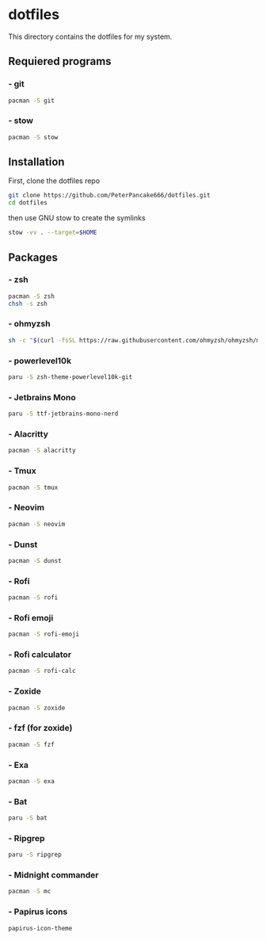 # dotfiles

This directory contains the dotfiles for my system.

## Requiered programs
### - git
```bash
pacman -S git
```
### - stow
```bash
pacman -S stow
```

## Installation 

First, clone the dotfiles repo

```bash
git clone https://github.com/PeterPancake666/dotfiles.git
cd dotfiles
```

then use GNU stow to create the symlinks

```bash
stow -vv . --target=$HOME
```

## Packages
### - zsh
```bash
pacman -S zsh
chsh -s zsh
```
### - ohmyzsh
```bash
sh -c "$(curl -fsSL https://raw.githubusercontent.com/ohmyzsh/ohmyzsh/master/tools/install.sh)"
```
### - powerlevel10k
```bash
paru -S zsh-theme-powerlevel10k-git
```
### - Jetbrains Mono
```bash
paru -S ttf-jetbrains-mono-nerd
```
### - Alacritty
```bash
pacman -S alacritty
```
### - Tmux
```bash
pacman -S tmux
```
### - Neovim
```bash
pacman -S neovim
```
### - Dunst
```bash
pacman -S dunst
```
### - Rofi
```bash
pacman -S rofi
```
### - Rofi emoji
```bash
pacman -S rofi-emoji
```
### - Rofi calculator
```bash
pacman -S rofi-calc
```
### - Zoxide
```bash
pacman -S zoxide
```
### - fzf (for zoxide)
```bash
pacman -S fzf
```
### - Exa
```bash
pacman -S exa
```
### - Bat
```bash
paru -S bat
```
### - Ripgrep
```bash
paru -S ripgrep
```
### - Midnight commander
```bash
pacman -S mc
```
### - Papirus icons
```bash
papirus-icon-theme
```

